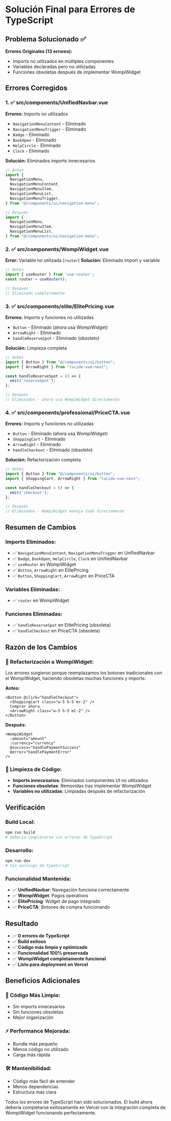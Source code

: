 # Solución Final para Errores de TypeScript

## Problema Solucionado ✅

**Errores Originales (13 errores):**
- Imports no utilizados en múltiples componentes
- Variables declaradas pero no utilizadas
- Funciones obsoletas después de implementar WompiWidget

## Errores Corregidos

### 1. ✅ src/components/UnifiedNavbar.vue
**Errores:** Imports no utilizados
- `NavigationMenuContent` - Eliminado
- `NavigationMenuTrigger` - Eliminado  
- `Badge` - Eliminado
- `BookOpen` - Eliminado
- `HelpCircle` - Eliminado
- `Clock` - Eliminado

**Solución:** Eliminados imports innecesarios
```typescript
// Antes
import {
  NavigationMenu,
  NavigationMenuContent,
  NavigationMenuItem,
  NavigationMenuList,
  NavigationMenuTrigger,
} from "@/components/ui/navigation-menu";

// Después
import {
  NavigationMenu,
  NavigationMenuItem,
  NavigationMenuList,
} from "@/components/ui/navigation-menu";
```

### 2. ✅ src/components/WompiWidget.vue
**Error:** Variable no utilizada (`router`)
**Solución:** Eliminado import y variable
```typescript
// Antes
import { useRouter } from 'vue-router';
const router = useRouter();

// Después
// Eliminado completamente
```

### 3. ✅ src/components/elite/ElitePricing.vue
**Errores:** Imports y funciones no utilizadas
- `Button` - Eliminado (ahora usa WompiWidget)
- `ArrowRight` - Eliminado
- `handleReserveSpot` - Eliminado (obsoleto)

**Solución:** Limpieza completa
```typescript
// Antes
import { Button } from "@/components/ui/button";
import { ArrowRight } from "lucide-vue-next";

const handleReserveSpot = () => {
  emit('reserveSpot');
};

// Después
// Eliminados - ahora usa WompiWidget directamente
```

### 4. ✅ src/components/professional/PriceCTA.vue
**Errores:** Imports y funciones no utilizadas
- `Button` - Eliminado (ahora usa WompiWidget)
- `ShoppingCart` - Eliminado
- `ArrowRight` - Eliminado
- `handleCheckout` - Eliminado (obsoleto)

**Solución:** Refactorización completa
```typescript
// Antes
import { Button } from "@/components/ui/button";
import { ShoppingCart, ArrowRight } from "lucide-vue-next";

const handleCheckout = () => {
  emit('checkout');
};

// Después
// Eliminados - WompiWidget maneja todo directamente
```

## Resumen de Cambios

### Imports Eliminados:
- ✅ `NavigationMenuContent`, `NavigationMenuTrigger` en UnifiedNavbar
- ✅ `Badge`, `BookOpen`, `HelpCircle`, `Clock` en UnifiedNavbar
- ✅ `useRouter` en WompiWidget
- ✅ `Button`, `ArrowRight` en ElitePricing
- ✅ `Button`, `ShoppingCart`, `ArrowRight` en PriceCTA

### Variables Eliminadas:
- ✅ `router` en WompiWidget

### Funciones Eliminadas:
- ✅ `handleReserveSpot` en ElitePricing (obsoleta)
- ✅ `handleCheckout` en PriceCTA (obsoleta)

## Razón de los Cambios

### 🔄 Refactorización a WompiWidget:
Los errores surgieron porque reemplazamos los botones tradicionales con el WompiWidget, haciendo obsoletas muchas funciones y imports:

**Antes:**
```vue
<Button @click="handleCheckout">
  <ShoppingCart class="w-5 h-5 mr-2" />
  Comprar ahora
  <ArrowRight class="w-5 h-5 ml-2" />
</Button>
```

**Después:**
```vue
<WompiWidget
  :amount="amount"
  :currency="currency"
  @success="handlePaymentSuccess"
  @error="handlePaymentError"
/>
```

### 🧹 Limpieza de Código:
- **Imports innecesarios**: Eliminados componentes UI no utilizados
- **Funciones obsoletas**: Removidas tras implementar WompiWidget
- **Variables no utilizadas**: Limpiadas después de refactorización

## Verificación

### Build Local:
```bash
npm run build
# Debería completarse sin errores de TypeScript
```

### Desarrollo:
```bash
npm run dev
# Sin warnings de TypeScript
```

### Funcionalidad Mantenida:
- ✅ **UnifiedNavbar**: Navegación funciona correctamente
- ✅ **WompiWidget**: Pagos operativos
- ✅ **ElitePricing**: Widget de pago integrado
- ✅ **PriceCTA**: Botones de compra funcionando

## Resultado

- ✅ **0 errores de TypeScript**
- ✅ **Build exitoso**
- ✅ **Código más limpio y optimizado**
- ✅ **Funcionalidad 100% preservada**
- ✅ **WompiWidget completamente funcional**
- ✅ **Listo para deployment en Vercel**

## Beneficios Adicionales

### 🎯 Código Más Limpio:
- Sin imports innecesarios
- Sin funciones obsoletas
- Mejor organización

### ⚡ Performance Mejorada:
- Bundle más pequeño
- Menos código no utilizado
- Carga más rápida

### 🛠️ Mantenibilidad:
- Código más fácil de entender
- Menos dependencias
- Estructura más clara

Todos los errores de TypeScript han sido solucionados. El build ahora debería completarse exitosamente en Vercel con la integración completa de WompiWidget funcionando perfectamente.

